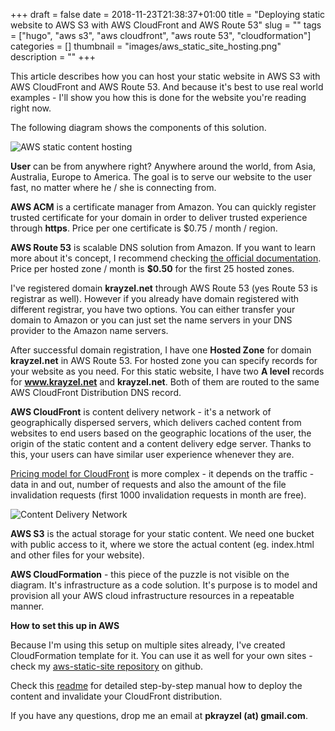 +++
draft = false
date = 2018-11-23T21:38:37+01:00
title = "Deploying static website to AWS S3 with AWS CloudFront and AWS Route 53"
slug = ""
tags = ["hugo", "aws s3", "aws cloudfront", "aws route 53", "cloudformation"]
categories = []
thumbnail = "images/aws_static_site_hosting.png"
description = ""
+++

This article describes how you can host your static website in AWS S3 with AWS CloudFront and AWS Route 53.
And because it's best to use real world examples - I'll show you how this is done for the website you're reading right now.

The following diagram shows the components of this solution.  

![AWS static content hosting](images/aws_static_site_hosting.png)

**User** can be from anywhere right? Anywhere around the world, from Asia, Australia, Europe to America. 
The goal is to serve our website to the user fast, no matter where he / she is connecting from. 

**AWS ACM** is a certificate manager from Amazon. You can quickly register trusted certificate for your domain 
in order to deliver trusted experience through **https**. Price per one certificate is $0.75 / month / region.

**AWS Route 53** is scalable DNS solution from Amazon. If you want to learn more about it's concept, 
I recommend checking <a href="https://docs.aws.amazon.com/Route53/latest/DeveloperGuide/route-53-concepts.html" target="_blank">the official documentation</a>.
Price per hosted zone / month is **$0.50** for the first 25 hosted zones.

I've registered domain **krayzel.net** through AWS Route 53 (yes Route 53 is registrar as well). 
However if you already have domain registered with different registrar, you have two options. 
You can either transfer your domain to Amazon or you can just set 
the name servers in your DNS provider to the Amazon name servers. 

After successful domain registration, I have one **Hosted Zone** for domain **krayzel.net** in AWS Route 53. 
For hosted zone you can specify records for your website as you need. 
For this static website, I have two **A level** records for **www.krayzel.net** and **krayzel.net**. 
Both of them are routed to the same AWS CloudFront Distribution DNS record.

**AWS CloudFront** is content delivery network - it's a network of geographically dispersed servers,
which delivers cached content from websites to end users based on the geographic locations of the user, 
the origin of the static content and a content delivery edge server. Thanks to this, your users can have 
similar user experience whenever they are.  

<a href="https://aws.amazon.com/cloudfront/pricing" target="_blank">Pricing model for CloudFront</a> is more complex - it depends on the traffic - data in and out, number of requests 
and also the amount of the file invalidation requests (first 1000 invalidation requests in month are free).

![Content Delivery Network](images/cdn.png)

**AWS S3** is the actual storage for your static content. We need one bucket with public access to it, 
where we store the actual content (eg. index.html and other files for your website). 

**AWS CloudFormation** - this piece of the puzzle is not visible on the diagram. It's infrastructure as a code solution.
It's purpose is to model and provision all your AWS cloud infrastructure resources in a repeatable manner. 

**How to set this up in AWS**

Because I'm using this setup on multiple sites already, I've created CloudFormation template for it.
You can use it as well for your own sites - check my <a href="https://github.com/pkrayzel/aws-static-site" target="_blank">aws-static-site repository</a> on github. 

Check this <a href="https://github.com/pkrayzel/aws-static-site/blob/master/README.md" target="_blank">readme</a> for detailed step-by-step manual how to deploy the content and invalidate your CloudFront distribution.

If you have any questions, drop me an email at **pkrayzel (at) gmail.com**. 
